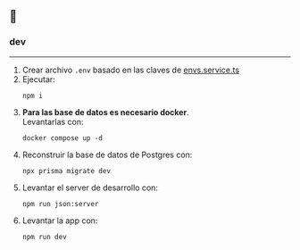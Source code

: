 ## 🚧 

### dev
----------

1.  Crear archivo `.env` basado en las claves de [envs.service.ts](src/plugins/envs.service.ts)
2.  Ejecutar:  
    ```
    npm i
    ```
3.  **Para las base de datos es necesario docker**.  
    Levantarlas con:
    ```
    docker compose up -d
    ```
4.  Reconstruir la base de datos de Postgres con:
    ```
    npx prisma migrate dev
    ```
5.  Levantar el server de desarrollo con:
    ```
    npm run json:server
    ```
6.  Levantar la app con:
    ```
    npm run dev
    ```